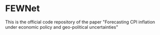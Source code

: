 # FEWNet
This is the official code repository of the paper "Forecasting CPI inflation under economic policy and geo-political uncertainties"
